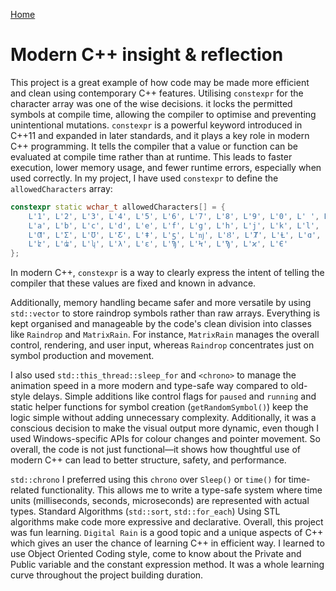 [Home](/index.md)

# Modern C++ insight & reflection

This project is a great example of how code may be made more efficient and clean using contemporary C++ features. Utilising `constexpr` for the character array was one of the wise decisions. it locks the permitted symbols at compile time, allowing the compiler to optimise and preventing unintentional mutations. `constexpr` is a powerful keyword introduced in C++11 and expanded in later standards, and it plays a key role in modern C++ programming. It tells the compiler that a value or function can  be evaluated at compile time rather than at runtime. This leads to faster execution, lower memory usage, and fewer runtime errors, especially when used correctly.
In my project, I have used `constexpr` to define the `allowedCharacters` array:

```cpp
constexpr static wchar_t allowedCharacters[] = {
    L'1', L'2', L'3', L'4', L'5', L'6', L'7', L'8', L'9', L'0', L' ', L' ', L' ', L' ',
    L'a', L'b', L'c', L'd', L'e', L'f', L'g', L'h', L'j', L'k', L'l',
    L'Ƣ', L'Ʃ', L'Ʊ', L'Ƹ', L'ǂ', L'ƽ', L'ǌ', L'Ȣ', L'Ⱦ', L'Ƚ', L'ɑ', L'ɤ', L'ʑ',
    L'ʫ', L'ʥ', L'ʮ', L'λ', L'ε', L'Ϡ', L'Ϟ', L'Ϡ', L'ϰ', L'Є'
};
```

In modern C++, `constexpr` is a way to clearly express the intent of telling the compiler that these values are fixed and known in advance.

Additionally, memory handling became safer and more versatile by using `std::vector` to store raindrop symbols rather than raw arrays. Everything is kept organised and manageable by the code's clean division into classes like `Raindrop` and `MatrixRain`. For instance, `MatrixRain` manages the overall control, rendering, and user input, whereas `Raindrop` concentrates just on symbol production and movement.

I also used `std::this_thread::sleep_for` and `<chrono>` to manage the animation speed in a more modern and type-safe way compared to old-style delays. Simple additions like control flags for `paused` and `running` and static helper functions for symbol creation (`getRandomSymbol()`) keep the logic simple without adding unnecessary complexity. Additionally, it was a conscious decision to make the visual output more dynamic, even though I used Windows-specific APIs for colour changes and pointer movement.  So overall, the code is not just functional—it shows how thoughtful use of modern C++ can lead to better structure, safety, and performance.

`std::chrono`
I preferred using this `chrono` over `Sleep()` or `time()` for time-related functionality. This allows me to write a type-safe system where time units (milliseconds, seconds, microseconds) are represented with actual types.
Standard Algorithms (`std::sort`, `std::for_each`)
Using STL algorithms make code more expressive and declarative. 
Overall, this project was fun learning. `Digital Rain` is a good topic and a unique aspects of C++ which gives an user the chance of learning C++ in efficient way. I learned to use Object Oriented Coding style, come to know about the Private and Public variable and the constant expression method. It was a whole learning curve throughout the project building duration.

